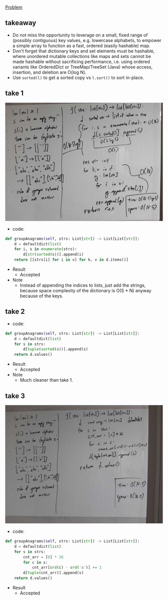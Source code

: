 [Problem](https://leetcode.com/problems/group-anagrams/)

## takeaway
- Do not miss the opportunity to leverage on a small, fixed range of (possibly
  contiguous) key values, e.g. lowercase alphabets, to empower a simple array
  to function as a fast, ordered (easily hashable) map.
- Don't forget that dictionary keys and set elements must be hashable, where
  unordered mutable collections like maps and sets cannot be made hashable
  without sacrificing performance, i.e. using ordered variants like OrderedDict
  or TreeMap/TreeSet (Java) whose access, insertion, and deletion are O(log N).
- Use `sorted(l)` to get a sorted copy vs `l.sort()` to sort in-place.

## take 1
![](img-1.jpg)
- code:
```python
def groupAnagrams(self, strs: List[str]) -> List[List[str]]:
    d = defaultdict(list)
    for i, s in enumerate(strs):
        d[str(sorted(s))].append(i)
    return [[strs[i] for i in v] for k, v in d.items()]
```
- Result
    - Accepted
- Note
    - Instead of appending the indices to lists, just add the strings, because
      space complexity of the dictionary is O(S * N) anyway because of the
      keys.

## take 2
- code:
```python
def groupAnagrams(self, strs: List[str]) -> List[List[str]]:
    d = defaultdict(list)
    for s in strs:
        d[tuple(sorted(s))].append(s)
    return d.values()
```
- Result
    - Accepted
- Note
    - Much cleaner than take 1.

## take 3
![](img-2.jpg)
- code:
```python
def groupAnagrams(self, strs: List[str]) -> List[List[str]]:
    d = defaultdict(list)
    for s in strs:
        cnt_arr = [0] * 26
        for c in s:
            cnt_arr[ord(c) - ord('a')] += 1
        d[tuple(cnt_arr)].append(s)
    return d.values()
```
- Result
    - Accepted

